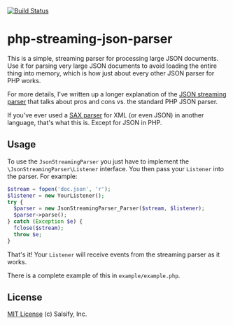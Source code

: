 [![Build Status](https://travis-ci.org/Magomogo/jsonstreamingparser.png?branch=master)](https://travis-ci.org/Magomogo/jsonstreamingparser)

php-streaming-json-parser
=========================

This is a simple, streaming parser for processing large JSON documents. Use it for parsing very large JSON documents to avoid loading the entire thing into memory, which is how just about every other JSON parser for PHP works.

For more details, I've written up a longer explanation of the [JSON streaming parser](http://www.salsify.com/blog/json-streaming-parser-for-php/1056) that talks about pros and cons vs. the standard PHP JSON parser.

If you've ever used a [SAX parser](http://en.wikipedia.org/wiki/Simple_API_for_XML) for XML (or even JSON) in another language, that's what this is. Except for JSON in PHP.


Usage
-----

To use the `JsonStreamingParser` you just have to implement the `\JsonStreamingParser\Listener` interface. You then pass your `Listener` into the parser. For example:

```php
$stream = fopen('doc.json', 'r');
$listener = new YourListener();
try {
  $parser = new JsonStreamingParser_Parser($stream, $listener);
  $parser->parse();
} catch (Exception $e) {
  fclose($stream);
  throw $e;
}
```

That's it! Your `Listener` will receive events from the streaming parser as it works.

There is a complete example of this in `example/example.php`.


License
-------

[MIT License](http://mit-license.org/) (c) Salsify, Inc.
